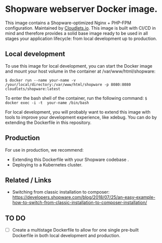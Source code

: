 # Shopware webserver Docker image.
This image contains a Shopware-optimized Nginx + PHP-FPM configuration. Maintained by [Cloudlets.io](https://cloudlets.io). This image is built with CI/CD in mind and therefore provides a solid base image ready to be used in all stages your application lifecycle: from local development up to production. 

## Local development
To use this image for local development, you can start the Docker image and mount your host volume in the container at /var/www/html/shopware:

```$ docker run --name your-name -v /your/local/directory:/var/www/html/shopware -p 8080:8080 cloudlets/shopware:latest```

To enter the bash shell of the container, run the following command:
```$ docker exec -i -t  your-name /bin/bash```

For local development, you will probably want to extend this image with tools to improve your development experience, like xdebug. You can do by extending the Dockerfile in this repository.

## Production
For use in production, we recommend:
 - Extending this Dockerfile with your Shopware codebase .
 - Deploying to a Kubernetes cluster. 

## Related / Links ##
 - Switching from classic installation to composer: https://developers.shopware.com/blog/2018/07/25/an-easy-example-how-to-switch-from-classic-installation-to-composer-installation/
 
## TO DO
- [ ] Create a multistage Dockerfile to allow for one single pre-built Dockerfile in both local development and production.
